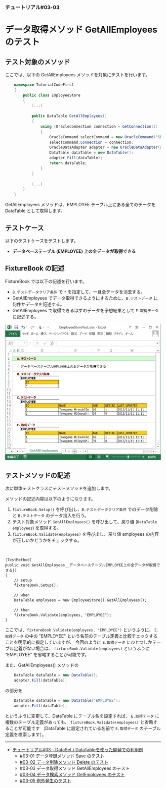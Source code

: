 ﻿
### チュートリアル#03-03

データ取得メソッド GetAllEmployees のテスト
===========================================

テスト対象のメソッド
--------------------

ここでは、以下の GetAllEmployees メソッドを対象にテストを行います。

```c#
    namespace TutorialCodeFirst
    {
        public class EmployeeStore
        {
            (...)
            
            public DataTable GetAllEmployees()
            {
                using (OracleConnection connection = GetConnection())
                {
                    OracleCommand selectCommand = new OracleCommand("SELECT * FROM EMPLOYEE");
                    selectCommand.Connection = connection;
                    OracleDataAdapter adapter = new OracleDataAdapter(selectCommand);
                    DataTable dataTable = new DataTable();
                    adapter.Fill(dataTable);
                    return dataTable;
                }
            }

            (...)
        }
    }
```

GetAllEmployees メソッドは、EMPLOYEE テーブル上にある全てのデータを DataTable として取得します。


テストケース
------------

以下のテストケースをテストします。

*   <b>データベーステーブル (EMPLOYEE) 上の全データが取得できる</b>


FixtureBook の記述
------------------

FixtureBook では以下の記述を行います。

*   `B.テストデータクリア条件` で `*` を指定して、一旦全データを消去する。
*   GetAllEmployees でデータ取得できるようにするために、`B.テストデータ` に何件かデータを記述する。
*   GetAllEmployees で取得できるはずのデータを予想結果として `E.取得データ` に記述する。


![FixtureBook記述](./images/Tutorial-DataSet-GetAllEmployees-01.png?raw=true)


テストメソッドの記述
--------------------

次に単体テストクラスにテストメソッドを追加します。

メソッドの記述内容は以下のようになります。

1.  `fixtureBook.Setup()` を呼び出し、`B.テストデータクリア条件` でのデータ削除と
    `B.テストデータ` のデータ投入を行う。
2.  テスト対象メソッド `GetAllEmployees()` を呼び出して、戻り値 (`DataTable employees`) を取得する。
3.  `fixtureBook.Validate(employees)` を呼び出し、戻り値 employees の内容が正しいかどうかをチェックする。

&nbsp;

    [TestMethod]
    public void GetAllEmployees__データベーステーブルEMPLOYEE上の全データが取得できる()
    {
        // setup
        fixtureBook.Setup();

        // when
        DataTable employees = new EmployeeStore().GetAllEmployees();

        // then
        fixtureBook.Validate(employees, "EMPLOYEE");
    }


ここでは、`fixtureBook.Validate(employees, "EMPLOYEE")` というふうに、
`E.取得データ` の中の "EMPLOYEE" という名前のテーブル定義と比較チェックすることを明示的に指定していますが、
今回のように `E.取得データ` にひとつしかテーブル定義がない場合は、
`fixtureBook.Validate(employees)` というふうに "EMPLOYEE" を省略することが可能です。

また、GetAllEmployees() メソッドの

```c#
    DataTable dataTable = new DataTable();
    adapter.Fill(dataTable);
```

の部分を

```c#
    DataTable dataTable = new DataTable("EMPLOYEE");
    adapter.Fill(dataTable);
```

というふうに変更して、DataTable にテーブル名を設定すれば、
`E.取得データ` に複数のテーブル定義があっても、
`fixtureBook.Validate(employees)` と省略することが可能です
（DataTable に設定されている名前で `E.取得データ` のテーブル定義を検索します）。


------------------------

*   [チュートリアル#03 - DataSet / DataTableを使った開発での利用例](./Tutorial-DataSet.md)
    *   [#03-01 データ登録メソッド Save のテスト](./Tutorial-DataSet-Save.md)
    *   [#03-02 データ削除メソッド Delete のテスト](./Tutorial-DataSet-Delete.md)
    *   #03-03 データ取得メソッド GetAllEmployees のテスト
    *   [#03-04 データ検索メソッド GetEmployees のテスト](./Tutorial-DataSet-GetEmployees.md)
    *   [#03-05 例外発生のテスト](./Tutorial-DataSet-Exception.md)
